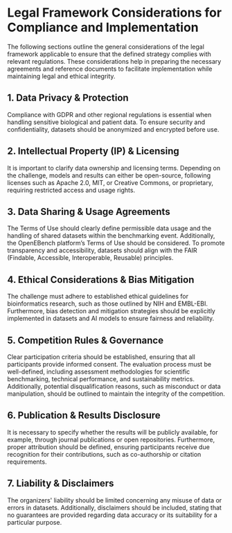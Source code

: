 # Legal Framework Considerations for Compliance and Implementation  


The following sections outline the general considerations of the legal framework applicable to ensure that the defined strategy complies with relevant regulations. These considerations help in preparing the necessary agreements and reference documents to facilitate implementation while maintaining legal and ethical integrity.  

## 1. Data Privacy & Protection  
Compliance with GDPR and other regional regulations is essential when handling sensitive biological and patient data. To ensure security and confidentiality, datasets should be anonymized and encrypted before use.  

## 2. Intellectual Property (IP) & Licensing  
It is important to clarify data ownership and licensing terms. Depending on the challenge, models and results can either be open-source, following licenses such as Apache 2.0, MIT, or Creative Commons, or proprietary, requiring restricted access and usage rights.  

## 3. Data Sharing & Usage Agreements  
The Terms of Use should clearly define permissible data usage and the handling of shared datasets within the benchmarking event. Additionally, the OpenEBench platform’s Terms of Use should be considered. To promote transparency and accessibility, datasets should align with the FAIR (Findable, Accessible, Interoperable, Reusable) principles.  

## 4. Ethical Considerations & Bias Mitigation  
The challenge must adhere to established ethical guidelines for bioinformatics research, such as those outlined by NIH and EMBL-EBI. Furthermore, bias detection and mitigation strategies should be explicitly implemented in datasets and AI models to ensure fairness and reliability.   

## 5. Competition Rules & Governance  
Clear participation criteria should be established, ensuring that all participants provide informed consent. The evaluation process must be well-defined, including assessment methodologies for scientific benchmarking, technical performance, and sustainability metrics. Additionally, potential disqualification reasons, such as misconduct or data manipulation, should be outlined to maintain the integrity of the competition.  

## 6. Publication & Results Disclosure  
It is necessary to specify whether the results will be publicly available, for example, through journal publications or open repositories. Furthermore, proper attribution should be defined, ensuring participants receive due recognition for their contributions, such as co-authorship or citation requirements.  

## 7. Liability & Disclaimers  
The organizers' liability should be limited concerning any misuse of data or errors in datasets. Additionally, disclaimers should be included, stating that no guarantees are provided regarding data accuracy or its suitability for a particular purpose.  
